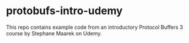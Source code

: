 # protobufs-intro-udemy
This repo contains example code from an introductory Protocol Buffers 3 course by Stephane Maarek on Udemy.

